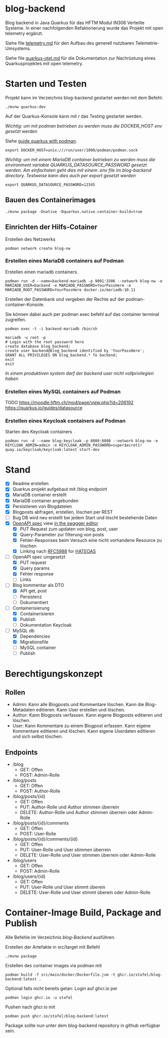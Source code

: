 # blog-backend

Blog backend in Java Quarkus für das HFTM Modul IN306 Verteilte Systeme.
In einer nachfolgenden Refaktorierung wurde das Projekt mit open telemetry ergänzt.

Siehe file [telemetry.md](./telemetry.md) für den Aufbau des generell nutzbaren Telemetrie-Umsystems.

Siehe file [quarkus-otel.md](./quarkus-otel.md) für die Dokumentation zur Nachrüstung eines Quarkusprojektes mit open telemetry.

# Starten und Testen

Projekt kann im Verzeichnis blog-backend  gestartet werden mit dem Befehl:

```
./mvnw quarkus:dev
```

Auf der Quarkus-Konsole kann mit *r* das Testing gestartet werden.

*Wichtig: um mit podman betrieben zu werden muss die DOCKER_HOST env gesetzt werden*

Siehe [guide quarkus with podman](https://quarkus.io/guides/podman).

```
export DOCKER_HOST=unix:///run/user/1000/podman/podman.sock
```

*Wichtig: um mit einem MariaDB container betrieben zu werden muss die environment variable QUARKUS_DATASOURCE_PASSWORD gesetzt werden. Am einfachsten geht dies mit einem .env file im blog-backend directory. Testweise kann dies auch per export gesetzt werden*

```
export QUARKUS_DATASOURCE_PASSWORD=12345
```


## Bauen des Containerimages

```
./mvnw package -Dnative -Dquarkus.native.container-build=true
```

## Einrichten der Hilfs-Cotainer

Erstellen des Netzwerks

```
podman network create blog-nw
```

### Erstellen eines MariaDB containers auf Podman

Erstellen einen mariadb containers.

```
podman run -d --name=backend-mariadb -p 9001:3306 --network blog-nw -e MARIADB_USER=backend -e MARIADB_PASSWORD=YourPassHere -e MARIADB_ROOT_PASSWORD=YourPassHere docker.io/mariadb:10.11
```

Erstellen der Datenbank und vergeben der Rechte auf der podman-container-Konsole.

Sie können dabei auch per podman exec befehl auf das container terminal zugreifen. 
```
podman exec -t -i backend-mariadb /bin/sh
```

```
mariadb -u root -p
# Login with the root password here
create database blog_backend;
create user backend@blog_backend identified by 'YourPassHere';
GRANT ALL PRIVILEGES ON blog_backend.* To backend;
exit
exit
```

*In einem produktiven system darf der backend user nicht vollprivilegien haben*

### Erstellen eines MySQL containers auf Podman

TODO 
https://moodle.hftm.ch/mod/page/view.php?id=206192
https://quarkus.io/guides/datasource

### Erstellen eines Keycloak containers auf Podman

Starten des Keycloak containers

```
podman run -d --name blog-keycloak -p 8080:8080 --network blog-nw -e KEYCLOAK_ADMIN=admin -e KEYCLOAK_ADMIN_PASSWORD=super$ecret1! quay.io/keycloak/keycloak:latest start-dev
```

# Stand

- [x] Readme erstellen
- [x] Quarkus projekt aufgebaut mit /blog endpoint
- [X] MariaDB container erstellt
- [X] MariaDB container angebunden
- [X] Persistieren von Blogdateien
- [X] Blogposts abfragen, erstellen, löschen per REST
- [ ] Bug DB wird neu erstellt bei jedem Start und löscht bestehende Daten
- [X] [OpenAPI spec](/docs/openapi.json) view [in the swagger editor](https://editor.swagger.io/)
  - [X] PUT Request zum updaten von blog, post, user
  - [X] Query-Parameter zur filterung von posts
  - [X] Fehler-Responses beim Versuch eine nicht vorhandene Resource zu löschen
  - [X] Linking nach [RFC5988](https://datatracker.ietf.org/doc/html/rfc5988) for [HATEOAS](https://restfulapi.net/hateoas/)
- [ ] OpenAPI spec umgesetzt
  -[X] PUT request
  -[X] Query params
  -[X] Fehler response
  -[ ] Links
- [ ] Blog kommentar als DTO
  - [X] API get, post
  - [ ] Persistenz
  - [ ] Dokumentiert
- [ ] Containerisierung
  - [X] Containerisieren
  - [X] Publish
  - [ ] Dokumentation Keycloak
- [ ] MySQL db
  - [X] Dependencies
  - [X] Migrationsfile
  - [ ] MySQL container
  - [ ] Publish
  
# Berechtigungskonzept

## Rollen

- Admin: Kann alle Blogposts und Kommentare löschen. Kann die Blog-Metadaten editieren. Kann User erstellen und löschen.
- Author: Kann Blogposts verfassen. Kann eigene Blogposts editieren und löschen.
- User: Kann Kommentare zu einem Blogpost erfassen. Kann eigene Kommentare editieren und löschen. Kann eigene Userdaten editieren und sich selbst löschen.

## Endpoints

- /blog
  - GET: Offen
  - POST: Admin-Rolle
- /blog/posts
  - GET: Offen
  - POST: Author-Rolle
- /blog/posts/{id}
  - GET: Offen
  - PUT: Author-Rolle und Author stimmen überrein
  - DELETE: Author-Rolle und Author stimmen überrein oder Admin-Rolle
- /blog/posts/{id}/comments
  - GET: Offen
  - POST: User-Rolle
- /blog/posts/{id}/comments/{id}
  - GET: Offen
  - PUT: User-Rolle und User stimmen überrein
  - DELETE: User-Rolle und User stimmen überrein oder Admin-Rolle
- /blog/users
  - GET: Offen
  - POST: Admin-Rolle
- /blog/users/{id}
  - GET: Offen
  - PUT: User-Rolle und User stimmt überein
  - DELETE: User-Rolle und User stimmt überein oder Admin-Rolle

# Container-Image Build, Package and Publish

Alle Befehle im Verzeichnis *blog-Backend* ausführen.

Erstellen der Artefakte in src/target mit Befehl

```
./mvnw package
```

Erstellen des container images via podman mit

```
podman build -f src/main/docker/Dockerfile.jvm -t ghcr.io/stafel/blog-backend:latest .
```

Optional falls nicht bereits getan: Login auf ghcr.io per

```
podman login ghcr.io -u stafel
```


Pushen nach ghcr.io mit

```
podman push ghcr.io/stafel/blog-backend:latest
```

Package sollte nun unter dem blog-backend repository in github verfügbar sein.